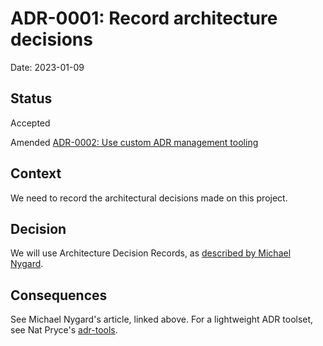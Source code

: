 # ADR-0001: Record architecture decisions

Date: 2023-01-09

## Status

Accepted

Amended [ADR-0002: Use custom ADR management tooling](0002-use-custom-adr-management-tooling.md)

## Context

We need to record the architectural decisions made on this project.

## Decision

We will use Architecture Decision Records, as [described by Michael Nygard](http://thinkrelevance.com/blog/2011/11/15/documenting-architecture-decisions).

## Consequences

See Michael Nygard's article, linked above. For a lightweight ADR toolset, see Nat Pryce's [adr-tools](https://github.com/npryce/adr-tools).
